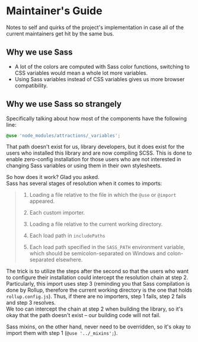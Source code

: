 # Maintainer's Guide

Notes to self and quirks of the project's implementation in case all of the current maintainers get hit by the same bus.

## Why we use Sass

* A lot of the colors are computed with Sass color functions, switching to CSS variables would mean a whole lot more variables.
* Using Sass variables instead of CSS variables gives us more browser compatibility.

## Why we use Sass so strangely

Specifically talking about how most of the components have the following line:

```scss
@use 'node_modules/attractions/_variables';
```

That path doesn't exist for us, library developers, but it does exist for the users who installed this library and are now compiling SCSS. This is done to enable zero-config installation for those users who are not interested in changing Sass variables or using them in their own stylesheets.

So how does it work? Glad you asked.  
Sass has several stages of resolution when it comes to imports:

> 1. Loading a file relative to the file in which the `@use` or `@import` appeared.
>
> 2. Each custom importer.
>
> 3. Loading a file relative to the current working directory.
>
> 4. Each load path in `includePaths`
>
> 5. Each load path specified in the `SASS_PATH` environment variable, which should be semicolon-separated on Windows and colon-separated elsewhere.

The trick is to utilize the steps after the second so that the users who want to configure their installation could intercept the resolution chain at step 2.  
Particularly, this import uses step 3 (reminding you that Sass compilation is done by Rollup, therefore the current working directory is the one that holds `rollup.config.js`). Thus, if there are no importers, step 1 fails, step 2 fails and step 3 resolves.  
We too can intercept the chain at step 2 when building the library, so it's okay that the path doesn't exist – our building code will not fail.

Sass mixins, on the other hand, never need to be overridden, so it's okay to import them with step 1 (`@use '../_mixins';`).
